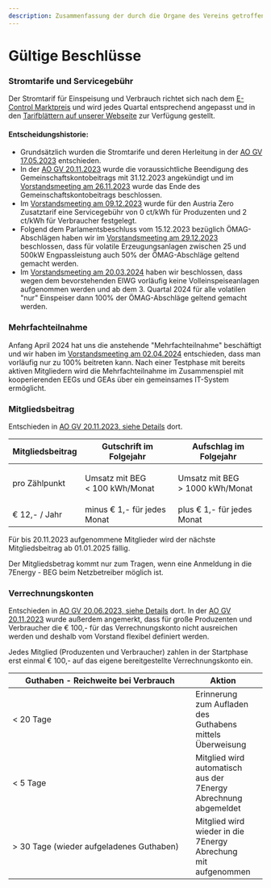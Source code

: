 ```yaml
---
description: Zusammenfassung der durch die Organe des Vereins getroffenen Beschlüsse.
---
```


# Gültige Beschlüsse

### Stromtarife und Servicegebühr

Der Stromtarif für Einspeisung und Verbrauch richtet sich nach dem [E-Control Marktpreis](https://www.e-control.at/marktteilnehmer/oeko-energie/marktpreis) und wird jedes Quartal entsprechend angepasst und in den [Tarifblättern auf unserer Webseite](https://7energy.at/) zur Verfügung gestellt.&#x20;

#### Entscheidungshistorie:

* Grundsätzlich wurden die Stromtarife und deren Herleitung in der [AO GV 17.05.2023](generalversammlungen/protokoll-ao-gv-17.05.2023.md) entschieden.&#x20;
* In der [AO GV 20.11.2023](generalversammlungen/protokoll-ao-gv-20.11.2023.md) wurde die voraussichtliche Beendigung des Gemeinschaftskontobeitrags mit 31.12.2023 angekündigt und im [Vorstandsmeeting am 26.11.2023](../vorstandsmeetings/protokoll-vorstandsmeeting-26.11.2023.md) wurde das Ende des Gemeinschaftskontobeitrags beschlossen.&#x20;
* Im [Vorstandsmeeting am 09.12.2023](../vorstandsmeetings/protokoll-vorstandsmeeting-09.12.2023.md) wurde für den Austria Zero Zusatztarif eine Servicegebühr von 0 ct/kWh für Produzenten und 2 ct/kWh für Verbraucher festgelegt.
* Folgend dem Parlamentsbeschluss vom 15.12.2023 bezüglich ÖMAG-Abschlägen haben wir im [Vorstandsmeeting am 29.12.2023](../vorstandsmeetings/protokoll-vorstandsmeeting-29.12.2023.md) beschlossen, dass für volatile Erzeugungsanlagen zwischen 25 und 500kW Engpassleistung auch 50% der ÖMAG-Abschläge geltend gemacht werden.&#x20;
* Im [Vorstandsmeeting am 20.03.2024](../vorstandsmeetings/protokoll-vorstandsmeeting-20.03.2024.md) haben wir beschlossen, dass wegen dem bevorstehenden ElWG vorläufig keine Volleinspeiseanlagen aufgenommen werden und ab dem 3. Quartal 2024 für alle volatilen "nur" Einspeiser dann 100% der ÖMAG-Abschläge geltend gemacht werden. &#x20;

### Mehrfachteilnahme

Anfang April 2024 hat uns die anstehende "Mehrfachteilnahme" beschäftigt und wir haben im [Vorstandsmeeting am 02.04.2024](../vorstandsmeetings/protokoll-vorstandsmeeting-02.04.2024-2.md) entschieden, dass man vorläufig nur zu 100% beitreten kann.  Nach einer Testphase mit bereits aktiven Mitgliedern wird die Mehrfachteilnahme im Zusammenspiel mit kooperierenden EEGs und GEAs über ein gemeinsames IT-System ermöglicht.&#x20;

### Mitgliedsbeitrag

Entschieden in [AO GV 20.11.2023, siehe Details](generalversammlungen/protokoll-ao-gv-20.06.2023.md) dort.&#x20;

| Mitgliedsbeitrag | Gutschrift im Folgejahr                         | Aufschlag im Folgejahr                      |
| ---------------- | ----------------------------------------------- | ------------------------------------------- |
| pro Zählpunkt    | <p>Umsatz mit BEG  <br>&#x3C; 100 kWh/Monat</p> | <p>Umsatz mit BEG  <br>> 1000 kWh/Monat</p> |
| € 12,- / Jahr    | minus € 1,- für jedes Monat                     | plus € 1,- für jedes Monat                  |

Für bis 20.11.2023 aufgenommene Mitglieder wird der nächste Mitgliedsbeitrag ab 01.01.2025 fällig. &#x20;

Der Mitgliedsbetrag kommt nur zum Tragen, wenn eine Anmeldung in die 7Energy - BEG beim Netzbetreiber möglich ist. &#x20;

### Verrechnungskonten

Entschieden in [AO GV 20.06.2023, siehe Details](generalversammlungen/protokoll-ao-gv-20.06.2023.md) dort. In der [AO GV 20.11.2023](generalversammlungen/protokoll-ao-gv-20.11.2023.md) wurde außerdem angemerkt, dass für große Produzenten und Verbraucher die € 100,- für das Verrechnungskonto nicht ausreichen werden und deshalb vom Vorstand flexibel definiert werden.&#x20;

Jedes Mitglied (Produzenten und Verbraucher) zahlen in der Startphase erst einmal € 100,- auf das eigene bereitgestellte Verrechnungskonto ein.&#x20;

<table><thead><tr><th width="379">Guthaben - Reichweite bei Verbrauch</th><th>Aktion</th><th data-hidden></th></tr></thead><tbody><tr><td>&#x3C; 20 Tage</td><td>Erinnerung zum Aufladen des Guthabens mittels Überweisung</td><td></td></tr><tr><td>&#x3C; 5 Tage</td><td>Mitglied wird automatisch aus der 7Energy Abrechnung abgemeldet</td><td></td></tr><tr><td>> 30 Tage (wieder aufgeladenes Guthaben)</td><td>Mitglied wird wieder in die 7Energy Abrechung mit aufgenommen</td><td></td></tr></tbody></table>



